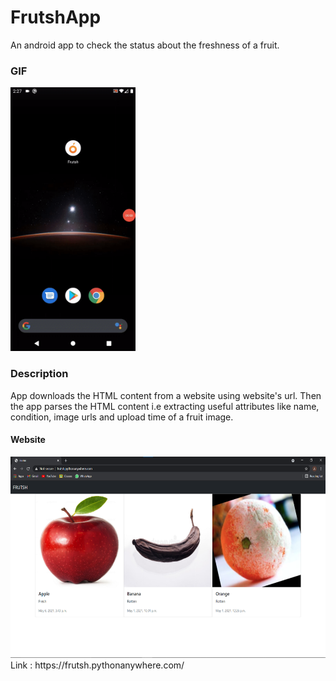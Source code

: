# FrutshApp
An android app to check the status about the freshness of a fruit.

### GIF
<img src="https://github.com/lookthisisaddy/FrutshApp/blob/master/demo.gif" width="200" height="422">

### Description
App downloads the HTML content from a website using website's url. Then the app parses the HTML content i.e extracting useful attributes like name, condition, image urls and upload time of a fruit image.

#### Website 
<img src="https://raw.githubusercontent.com/Nehanshu24/fruit_condition_classifier/main/repo_pics/webapp.png" width="592" height="322">
Link : https://frutsh.pythonanywhere.com/

